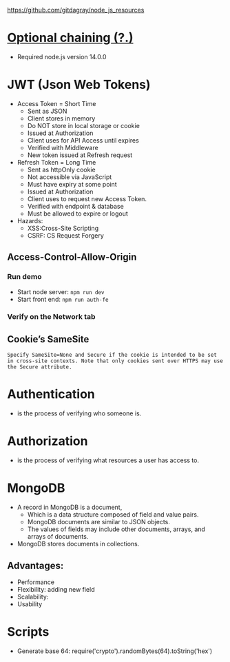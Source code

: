https://github.com/gitdagray/node_js_resources

# [Optional chaining (?.)](https://developer.mozilla.org/en-US/docs/Web/JavaScript/Reference/Operators/Optional_chaining)
- Required node.js version 14.0.0

# JWT (Json Web Tokens)
- Access Token = Short Time
  - Sent as JSON
  - Client stores in memory
  - Do NOT store in local storage or cookie
  - Issued at Authorization
  - Client uses for API Access until expires
  - Verified with Middleware
  - New token issued at Refresh request
- Refresh Token = Long Time
  - Sent as httpOnly cookie
  - Not accessible via JavaScript
  - Must have expiry at some point
  - Issued at Authorization
  - Client uses to request new Access Token.
  - Verified with endpoint & database
  - Must be allowed to expire or logout
- Hazards:
  - XSS:Cross-Site Scripting
  - CSRF: CS Request Forgery

## Access-Control-Allow-Origin
### Run demo
- Start node server: `npm run dev`
- Start front end: `npm run auth-fe`
### Verify on the Network tab

## Cookie’s SameSite
```
Specify SameSite=None and Secure if the cookie is intended to be set in cross-site contexts. Note that only cookies sent over HTTPS may use the Secure attribute.
```

# Authentication
- is the process of verifying who someone is.
# Authorization
- is the process of verifying what resources a user has access to.

# MongoDB
- A record in MongoDB is a document, 
  - Which is a data structure composed of field and value pairs. 
  - MongoDB documents are similar to JSON objects. 
  - The values of fields may include other documents, arrays, and arrays of documents.
- MongoDB stores documents in collections.
## Advantages:
- Performance
- Flexibility: adding new field
- Scalability:
- Usability

# Scripts
- Generate base 64: require('crypto').randomBytes(64).toString('hex')
